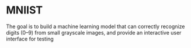 # MNIIST
The goal is to build a machine learning model that can correctly recognize digits (0–9) from small grayscale images, and provide an interactive user interface for testing
